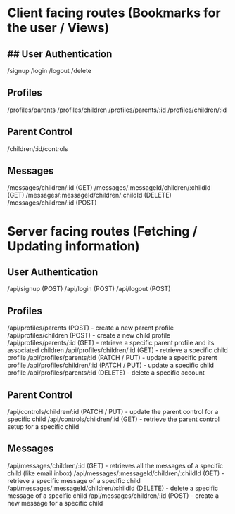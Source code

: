 # Client facing routes (Bookmarks for the user / Views)

## ## User Authentication

/signup
/login
/logout
/delete

## Profiles

/profiles/parents
/profiles/children
/profiles/parents/:id
/profiles/children/:id

## Parent Control

/children/:id/controls

## Messages

/messages/children/:id (GET)
/messages/:messageId/children/:childId (GET)
/messages/:messageId/children/:childId (DELETE)
/messages/children/:id (POST)

# Server facing routes (Fetching / Updating information)

## User Authentication

/api/signup (POST)
/api/login (POST)
/api/logout (POST)

## Profiles

/api/profiles/parents (POST) - create a new parent profile
/api/profiles/children (POST) - create a new child profile
/api/profiles/parents/:id (GET) - retrieve a specific parent profile and its associated children
/api/profiles/children/:id (GET) - retrieve a specific child profile
/api/profiles/parents/:id (PATCH / PUT) - update a specific parent profile
/api/profiles/children/:id (PATCH / PUT) - update a specific child profile
/api/profiles/parents/:id (DELETE) - delete a specific account

## Parent Control

/api/controls/children/:id (PATCH / PUT) - update the parent control for a specific child
/api/controls/children/:id (GET) - retrieve the parent control setup for a specific child

## Messages

/api/messages/children/:id (GET) - retrieves all the messages of a specific child (like email inbox)
/api/messages/:messageId/children/:childId (GET) - retrieve a specific message of a specific child
/api/messages/:messageId/children/:childId (DELETE) - delete a specific message of a specific child
/api/messages/children/:id (POST) - create a new message for a specific child
